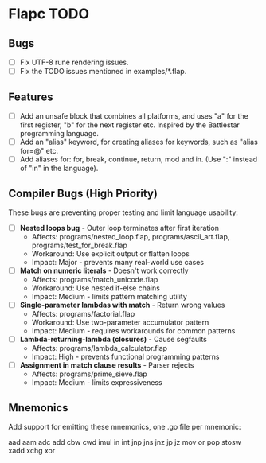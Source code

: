 # Flapc TODO

## Bugs

- [ ] Fix UTF-8 rune rendering issues.
- [ ] Fix the TODO issues mentioned in examples/*.flap.

## Features

- [ ] Add an unsafe block that combines all platforms, and uses "a" for the first register, "b" for the next register etc.
      Inspired by the Battlestar programming language.
- [ ] Add an "alias" keyword, for creating aliases for keywords, such as "alias for=@" etc.
- [ ] Add aliases for: for, break, continue, return, mod and in. (Use ":" instead of "in" in the language).

## Compiler Bugs (High Priority)

These bugs are preventing proper testing and limit language usability:

- [ ] **Nested loops bug** - Outer loop terminates after first iteration
  - Affects: programs/nested_loop.flap, programs/ascii_art.flap, programs/test_for_break.flap
  - Workaround: Use explicit output or flatten loops
  - Impact: Major - prevents many real-world use cases
- [ ] **Match on numeric literals** - Doesn't work correctly
  - Affects: programs/match_unicode.flap
  - Workaround: Use nested if-else chains
  - Impact: Medium - limits pattern matching utility
- [ ] **Single-parameter lambdas with match** - Return wrong values
  - Affects: programs/factorial.flap
  - Workaround: Use two-parameter accumulator pattern
  - Impact: Medium - requires workarounds for common patterns
- [ ] **Lambda-returning-lambda (closures)** - Cause segfaults
  - Affects: programs/lambda_calculator.flap
  - Impact: High - prevents functional programming patterns
- [ ] **Assignment in match clause results** - Parser rejects
  - Affects: programs/prime_sieve.flap
  - Impact: Medium - limits expressiveness
     
## Mnemonics

Add support for emitting these mnemonics, one .go file per mnemonic: 

aad
aam
adc
add
cbw
cwd
imul
in
int
jnp
jns
jnz
jp
jz
mov
or
pop
stosw
xadd
xchg
xor
